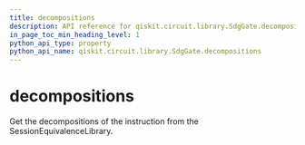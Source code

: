 ```yaml
---
title: decompositions
description: API reference for qiskit.circuit.library.SdgGate.decompositions
in_page_toc_min_heading_level: 1
python_api_type: property
python_api_name: qiskit.circuit.library.SdgGate.decompositions
---
```


# decompositions

Get the decompositions of the instruction from the SessionEquivalenceLibrary.

